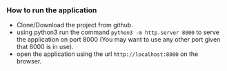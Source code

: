 ### How to run the application

- Clone/Download the project from github.
- using python3 run the command `python3 -m http.server 8000` to serve the application on port 8000 (You may want to use any other port given that 8000 is in use).
- open the application using the url `http://localhost:8000` on the browser.
